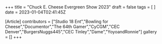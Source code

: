 +++
title = "Chuck E. Cheese Evergreen Show 2023"
draft = false
tags = [ ]
date = 2023-01-04T02:41:45Z

[Article]
contributors = ["Studio 18 Ent","Bowling for Cheese","Documentor","The 64th Gamer","CyCGM","CEC Denver","BurgersNuggs445","CEC Tinley","Dame","YoyoandRonnie"]
gallery = []
+++
